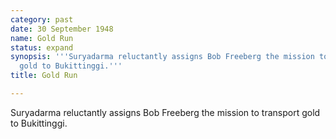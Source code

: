```yaml
---
category: past
date: 30 September 1948
name: Gold Run
status: expand
synopsis: '''Suryadarma reluctantly assigns Bob Freeberg the mission to transport
  gold to Bukittinggi.'''
title: Gold Run

---
```





Suryadarma reluctantly assigns Bob Freeberg the mission to
transport gold to Bukittinggi.
